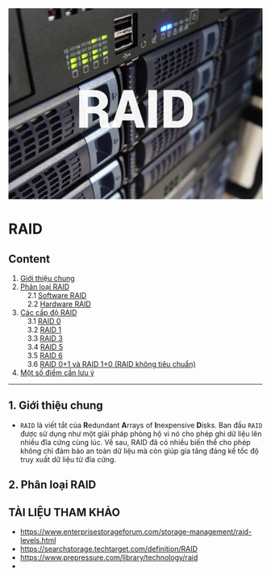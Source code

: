 
  <img src ="../../images/raid/RAID.jpg">  

# RAID  
## Content  
1. [Giới thiệu chung](/1)
2. [Phân loại RAID](/2)  
&emsp;2.1 [Software RAID](/2.1)  
&emsp;2.2 [Hardware RAID](/2.2)
3. [Các cấp độ RAID](/3)  
&emsp;3.1 [RAID 0](/3.1)  
&emsp;3.2 [RAID 1](/3.1)  
&emsp;3.3 [RAID 3](/3.3)  
&emsp;3.4 [RAID 5](/3.4)  
&emsp;3.5 [RAID 6](/3.5)  
&emsp;3.6 [RAID 0+1 và RAID 1+0 (RAID không tiêu chuẩn)](#3.6)  
4. [Một số điểm cần lưu ý](#4)

---  

<a name="1"></a>  

## 1. Giới thiệu chung  
- `RAID` là viết tắt của **R**edundant **A**rrays of **I**nexpensive **D**isks. Ban đầu `RAID` được sử dụng như một giải pháp phòng hộ vì nó cho phép ghi dữ liệu lên nhiều đĩa cứng cùng lúc. Về sau, RAID đã có nhiều biến thể cho phép không chỉ đảm bảo an toàn dữ liệu mà còn giúp gia tăng đáng kể tốc độ truy xuất dữ liệu từ đĩa cứng. 

<a name="2"></a>  

## 2. Phân loại RAID  






## TÀI LIỆU THAM KHẢO  
- https://www.enterprisestorageforum.com/storage-management/raid-levels.html
- https://searchstorage.techtarget.com/definition/RAID
- https://www.prepressure.com/library/technology/raid
- 